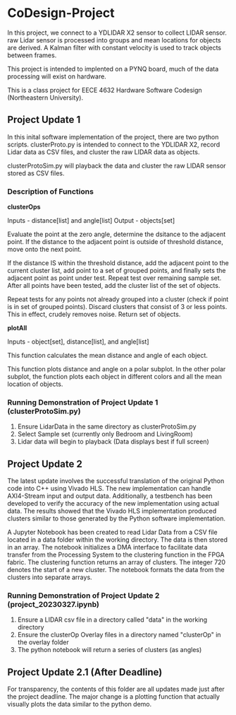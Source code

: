 # CoDesign-Project
In this project, we connect to a YDLIDAR X2 sensor to collect LIDAR sensor. raw Lidar sensor is processed into groups and mean locations for objects are derived. A Kalman filter with constant velocity is used to track objects between frames.

This project is intended to implented on a PYNQ board, much of the data processing will exist on hardware.

This is a class project for EECE 4632 Hardware Software Codesign (Northeastern University).

## Project Update 1
 
 In this inital software implementation of the project, there are two python scripts. clusterProto.py is intended to connect to the YDLIDAR X2, record Lidar data as CSV files, and cluster the raw LIDAR data as objects.
 
 clusterProtoSim.py will playback the data and cluster the raw LIDAR sensor stored as CSV files.
 
 ### Description of Functions
 **clusterOps**
 
 Inputs - distance[list] and angle[list]
 Output - objects[set]
 
 Evaluate the point at the zero angle, determine the dsitance to the adjacent point. If the distance to the adjacent point is outside of threshold distance, move onto the next point. 
 
 If the distance IS within the threshold distance, add the adjacent point to the current cluster list, add point to a set of grouped points, and finally sets the adjacent point as point under test. Repeat test over remaining sample set. After all points have been tested, add the cluster list of the set of objects.
 
 Repeat tests for any points not already grouped into a cluster (check if point is in set of grouped points). Discard clusters that consist of 3 or less points. This in effect, crudely removes noise. Return set of objects. 
 

 
 **plotAll**
 
 Inputs - object[set], distance[list], and angle[list]

 This function calculates the mean distance and angle of each object.
 
 This function plots distance and angle on a polar subplot. In the other polar subplot, the function plots each object in different colors and all the mean location of objects.
  
 ### Running Demonstration of Project Update 1 (clusterProtoSim.py)
 1. Ensure LidarData in the same directory as clusterProtoSim.py
 2. Select Sample set (currently only Bedroom and LivingRoom)
 3. Lidar data will begin to playback (Data displays best if full screen)
 
 ## Project Update 2
The latest update involves the successful translation of the original Python code into C++ using Vivado HLS. The new implementation can handle AXI4-Stream input and output data. Additionally, a testbench has been developed to verify the accuracy of the new implementation using actual data. The results showed that the Vivado HLS implementation produced clusters similar to those generated by the Python software implementation.

A Jupyter Notebook has been created to read Lidar Data from a CSV file located in a data folder within the working directory. The data is then stored in an array. The notebook initializes a DMA interface to facilitate data transfer from the Processing System to the clustering function in the FPGA fabric. The clustering function returns an array of clusters. The integer 720 denotes the start of a new cluster. The notebook formats the data from the clusters into separate arrays.

 ### Running Demonstration of Project Update 2 (project_20230327.ipynb)
 1. Ensure a LIDAR csv file in a directory called "data" in the working directory
 2. Ensure the clusterOp Overlay files in a directory named "clusterOp" in the overlay folder
 3. The python notebook will return a series of clusters (as angles)
 
 ## Project Update 2.1 (After Deadline)
For transparency, the contents of this folder are all updates made just after the project deadline. The major change is a plotting function that actually visually plots the data similar to the python demo. 
